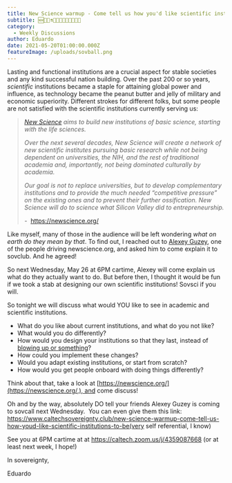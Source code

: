 ```yaml
---
title: New Science warmup - Come tell us how you'd like scientific institutions to be!
subtitle: 🆕🔬🧬⚗️👨‍🔬🥽🦟🧫🧪👩‍🔬🔭
category:
  - Weekly Discussions
author: Eduardo
date: 2021-05-20T01:00:00.000Z
featureImage: /uploads/sovball.png
---
```

Lasting and functional institutions are a crucial aspect for stable societies and any kind successful nation building. Over the past 200 or so years, *scientific* institutions became a staple for attaining global power and influence, as technology became the peanut butter and jelly of military and economic superiority. Different strokes for different folks, but some people are not satisfied with the scientific institutions currently serving us:

> *[New Science](< https://newscience.org/>) aims to build new institutions of basic science, starting with the life sciences.*
>
> *Over the next several decades, New Science will create a network of new scientific institutes pursuing basic research while not being dependent on universities, the NIH, and the rest of traditional academia and, importantly, not being dominated culturally by academia.*
>
> *Our goal is not to replace universities, but to develop complementary institutions and to provide the much needed “competitive pressure” on the existing ones and to prevent their further ossification. New Science will do to science what Silicon Valley did to entrepreneurship.*
>
> *\-*  https://newscience.org/

Like myself, many of those in the audience will be left wondering *what on earth do they mean by that*. To find out, I reached out to [Alexey Guzey](https://guzey.com/), one of the people driving newscience.org, and asked him to come explain it to sovclub. And he agreed!

So next Wednesday, May 26 at 6PM cartime, Alexey will come explain us what do they actually want to do. But before then, I thought it would be fun if we took a stab at designing our own scientific institutions! Sovsci if you will.

So tonight we will discuss what would YOU like to see in academic and scientific institutions. 

* What do you like about current institutions, and what do you not like? 
* What would you do differently?
* How would you design your institutions so that they last, instead of [blowing up or something](https://www.coindesk.com/55m-hack-ethereum-down)?
* How could you implement these changes? 
* Would you adapt existing institutions, or start from scratch? 
* How would you get people onboard with doing things differently?

Think about that, take a look at [https://newscience.org/](https://newscience.org/,), and come discuss!

Oh and by the way, absolutely DO tell your friends Alexey Guzey is coming to sovcall next Wednesday.  You can even give them this link: https://www.caltechsovereignty.club/new-science-warmup-come-tell-us-how-youd-like-scientific-institutions-to-be(very self referential, I know)

See you at 6PM cartime at at https://caltech.zoom.us/j/4359087668 (or at least next week, I hope!)

In sovereignty,

Eduardo